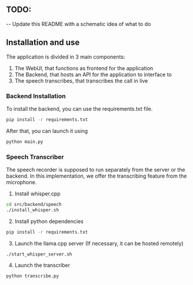 ## TODO:

-- Update this README with a schematic idea of what to do


## Installation and use 

The application is divided in 3 main components:
1. The WebUI, that functions as frontend for the application 
2. The Backend, that hosts an API for the application to interface to 
3. The speech transcribes, that transcribes the call in live

### Backend Installation 

To install the backend, you can use the requirements.txt file.
```bash
pip install -r requirements.txt
```

After that, you can launch it using 
```bash 
python main.py
```

### Speech Transcriber

The speech recorder is supposed to run separately from the server or the backend. In this implementation, we offer the transcribing feature from the microphone.

1. Install whisper.cpp 

```bash
cd src/backend/speech 
./install_whisper.sh 
```

2. Install python dependencies

```bash
pip install -r requirements.txt
```

3. Launch the llama.cpp server (If necessary, it can be hosted remotely)

```bash
./start_whisper_server.sh
```

4. Launch the transcriber

```bash
python transcribe.py 
```


